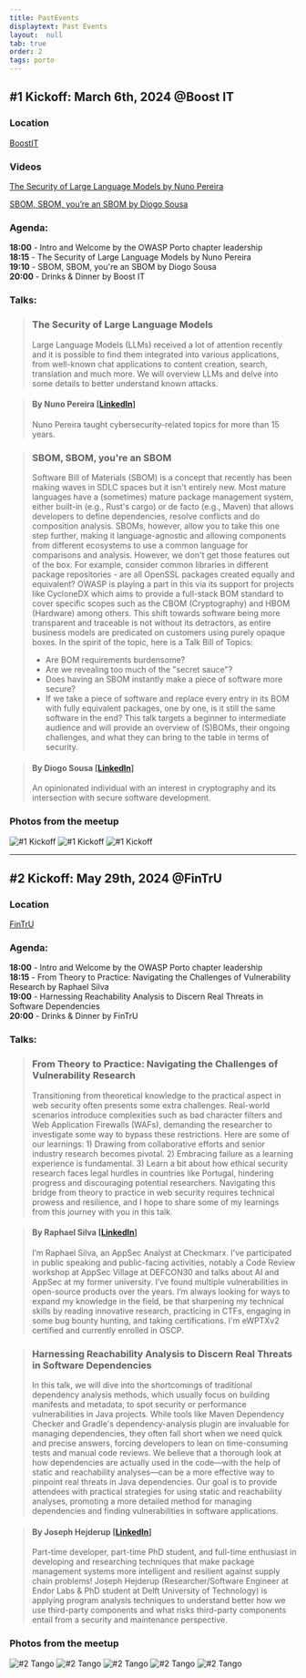 ```yaml
---
title: PastEvents
displaytext: Past Events
layout:  null
tab: true
order: 2
tags: porto
---
```



## #1 Kickoff: March 6th, 2024 @Boost IT

### Location
[BoostIT](https://maps.app.goo.gl/6PekaYYszr7dUgyq6)

### Videos
[The Security of Large Language Models by Nuno Pereira](https://youtu.be/hZcDXGJviFQ)

[SBOM, SBOM, you’re an SBOM by Diogo Sousa](https://youtu.be/ApmWkGwd2Mw)

### Agenda:
 **18:00** - Intro and Welcome by the OWASP Porto chapter leadership \
 **18:15** - The Security of Large Language Models by Nuno Pereira \
 **19:10** - SBOM, SBOM, you're an SBOM by Diogo Sousa \
 **20:00** - Drinks & Dinner by Boost IT 

### Talks:

> ### The Security of Large Language Models
> Large Language Models (LLMs) received a lot of attention recently and it is possible to find them integrated into various applications, from well-known chat applications to content creation, search, translation and much more. We will overview LLMs and delve into some details to better understand known attacks.

> #### By Nuno Pereira \[[LinkedIn](https://www.linkedin.com/in/napereira/)\]
> Nuno Pereira taught cybersecurity-related topics for more than 15 years. 


> ### SBOM, SBOM, you're an SBOM
> Software Bill of Materials (SBOM) is a concept that recently has been making waves in SDLC spaces but it isn't entirely new. Most mature languages have a (sometimes) mature package management system, either built-in (e.g., Rust's cargo) or de facto (e.g., Maven) that allows developers to define dependencies, resolve conflicts and do composition analysis.
> SBOMs, however, allow you to take this one step further, making it language-agnostic and allowing components from different ecosystems to use a common language for comparisons and analysis. However, we don't get those features out of the box. For example, consider common libraries in different package repositories - are all OpenSSL packages created equally and equivalent?
> OWASP is playing a part in this via its support for projects like CycloneDX which aims to provide a full-stack BOM standard to cover specific scopes such as the CBOM (Cryptography) and HBOM (Hardware) among others.
> This shift towards software being more transparent and traceable is not without its detractors, as entire business models are predicated on customers using purely opaque boxes.
> In the spirit of the topic, here is a Talk Bill of Topics:
> - Are BOM requirements burdensome?
> - Are we revealing too much of the "secret sauce"?
> - Does having an SBOM instantly make a piece of software more secure?
> - If we take a piece of software and replace every entry in its BOM with fully equivalent packages, one by one, is it still the same software in the end?
> This talk targets a beginner to intermediate audience and will provide an overview of (S)BOMs, their ongoing challenges, and what they can bring to the table in terms of security. 

> #### By Diogo Sousa \[[LinkedIn](https://www.linkedin.com/in/0xdsousa/)\]
> An opinionated individual with an interest in cryptography and its intersection with secure software development.

### Photos from the meetup

![#1 Kickoff](assets/images/meetup_01/img1.jpeg)
![#1 Kickoff](assets/images/meetup_01/img2.jpg)
![#1 Kickoff](assets/images/meetup_01/img3.jpg)

-----------------------------------------------------------

## #2 Kickoff: May 29th, 2024 @FinTrU

### Location
[FinTrU](https://maps.app.goo.gl/uRqEQ6ZuZdSL4YHbA)

### Agenda:
 **18:00** - Intro and Welcome by the OWASP Porto chapter leadership \
 **18:15** - From Theory to Practice: Navigating the Challenges of Vulnerability Research by Raphael Silva \
 **19:00** - Harnessing Reachability Analysis to Discern Real Threats in Software Dependencies \
 **20:00** - Drinks & Dinner by FinTrU 

### Talks:

> ### From Theory to Practice: Navigating the Challenges of Vulnerability Research
>Transitioning from theoretical knowledge to the practical aspect in web security often presents some extra challenges. Real-world scenarios introduce complexities such as bad character filters and Web Application Firewalls (WAFs), demanding the researcher to investigate some way to bypass these restrictions. Here are some of our learnings: 1) Drawing from collaborative efforts and senior industry research becomes pivotal. 2) Embracing failure as a learning experience is fundamental. 3) Learn a bit about how ethical security research faces legal hurdles in countries like Portugal, hindering progress and discouraging potential researchers. Navigating this bridge from theory to practice in web security requires technical prowess and resilience, and I hope to share some of my learnings from this journey with you in this talk.

> #### By Raphael Silva \[[LinkedIn]( https://www.linkedin.com/in/raphaelcssilva/)\]
> I’m Raphael Silva, an AppSec Analyst at Checkmarx. I've participated in public speaking and public-facing activities, notably a Code Review workshop at AppSec Village at DEFCON30 and talks about AI and AppSec at my former university. I’ve found multiple vulnerabilities in open-source products over the years. I’m always looking for ways to expand my knowledge in the field, be that sharpening my technical skills by reading innovative research, practicing in CTFs, engaging in some bug bounty hunting, and taking certifications. I'm eWPTXv2 certified and currently enrolled in OSCP.

>### Harnessing Reachability Analysis to Discern Real Threats in Software Dependencies
> In this talk, we will dive into the shortcomings of traditional dependency analysis methods, which usually focus on building manifests and metadata, to spot security or performance vulnerabilities in Java projects. While tools like Maven Dependency Checker and Gradle's dependency-analysis plugin are invaluable for managing dependencies, they often fall short when we need quick and precise answers, forcing developers to lean on time-consuming tests and manual code reviews. We believe that a thorough look at how dependencies are actually used in the code—with the help of static and reachability analyses—can be a more effective way to pinpoint real threats in Java dependencies.
> Our goal is to provide attendees with practical strategies for using static and reachability analyses, promoting a more detailed method for managing dependencies and finding vulnerabilities in software applications.

> #### By Joseph Hejderup \[[LinkedIn](https://www.linkedin.com/in/josephhejderup/)\]
> Part-time developer, part-time PhD student, and full-time enthusiast in developing and researching techniques that make package management systems more intelligent and resilient against supply chain problems! Joseph Hejderup (Researcher/Software Engineer at Endor Labs & PhD student at Delft University of Technology) is applying program analysis techniques to understand better how we use third-party components and what risks third-party components entail from a security and maintenance perspective.

### Photos from the meetup

![#2 Tango](assets/images/meetup_02/img_01.png)
![#2 Tango](assets/images/meetup_02/img_02.png)
![#2 Tango](assets/images/meetup_02/img_03.png)
![#2 Tango](assets/images/meetup_02/img_04.png)
![#2 Tango](assets/images/meetup_02/img_05.png)